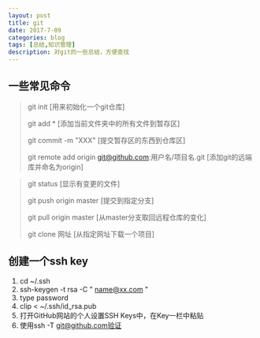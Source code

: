 ```yaml
---
layout: post
title: git
date: 2017-7-09
categories: blog
tags: [总结,知识管理]
description: 对git的一些总结，方便查找
---
```


## 一些常见命令

>git init  [用来初始化一个git仓库]
>
>git add * [添加当前文件夹中的所有文件到暂存区]
>
>git commit -m "XXX" [提交暂存区的东西到仓库区]
>
>git remote add origin git@github.com:用户名/项目名.git [添加git的远端库并命名为origin] 
>
<!--more-->
>git status [显示有变更的文件]
>
>git push origin master [提交到指定分支]
>
>git pull origin master [从master分支取回远程仓库的变化]
>
>git clone 网址 [从指定网址下载一个项目]

## 创建一个ssh key
   1. cd ~/.ssh
   2. ssh-keygen -t rsa -C " name@xx.com "
   3. type password
   4. clip < ~/.ssh/id_rsa.pub
   5. 打开GitHub网站的个人设置SSH Keys中，在Key一栏中粘贴
   6. 使用ssh -T git@github.com验证













